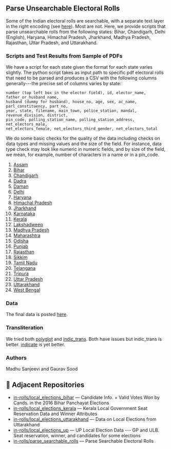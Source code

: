 ## Parse Unsearchable Electoral Rolls

Some of the Indian electoral rolls are searchable, with a separate text layer in the right encoding (see [here](https://github.com/in-rolls/parse_elex_rolls)). Most are not. Here, we provide scripts that parse unsearchable rolls from the following states: Bihar, Chandigarh, Delhi (English), Haryana, Himachal Pradesh, Jharkhand, Madhya Pradesh, Rajasthan, Uttar Pradesh, and Uttarakhand.

### Scripts and Test Results from Sample of PDFs

We have a script for each state given the format for each state varies slightly. The python script takes as input path to specific pdf electoral rolls that need to be parsed and produces a CSV with the following columns generally---the precise set of columns varies by state:

```
number (top left box in the elector field), id, elector_name, father_or_husband_name,
husband (dummy for husband), house_no, age, sex, ac_name, parl_constituency, part_no,
year, state, filename, main_town, police_station, mandal, revenue_division, district,
pin_code, polling_station_name, polling_station_address, net_electors_male,
net_electors_female, net_electors_third_gender, net_electors_total
```

We do some basic checks for the quality of the data including checks on data types and missing values and the size of the field. For instance, data type check may look like numeric in numeric fields, and by size of the field, we mean, for example, number of characters in a name or in a pin_code.

1. [Assam](scripts/assam/)
2. [Bihar](scripts/bihar/)
3. [Chandigarh](scripts/chandigarh/)
4. [Dadra](scripts/dadra/)
5. [Daman](scripts/daman/)
6. [Delhi](scripts/delhi/)
7. [Haryana](scripts/haryana/)
8. [Himachal Pradesh](scripts/himachal/)
9. [Jharkhand](scripts/jharkhand/)
10. [Karnataka](scripts/karnataka/)
11. [Kerala](scripts/kerala/)
12. [Lakshadweep](scripts/lakshadweep/)
13. [Madhya Pradesh](scripts/madhya_pradesh/)
14. [Maharashtra](scripts/maharashtra/)
15. [Odisha](scripts/odisha/)
16. [Punjab](scripts/punjab/)
17. [Rajasthan](scripts/rajasthan/)
18. [Sikkim](scripts/sikkim/)
19. [Tamil Nadu](scripts/tamil_nadu/)
20. [Telangana](scripts/telangana/)
21. [Tripura](scripts/tripura/)
22. [Uttar Pradesh](scripts/uttar_pradesh/)
23. [Uttarakhand](scripts/uttarakhand/)
24. [West Bengal](scripts/west_bengal/)

### Data

The final data is posted [here](https://dataverse.harvard.edu/dataset.xhtml?persistentId=doi:10.7910/DVN/MUEGDT).

### Transliteration

We tried both [polyglot](https://pypi.org/project/polyglot/) and [indic_trans](https://github.com/libindic/indic-trans). Both have issues but indic_trans is better. [indicate](https://github.com/in-rolls/indicate) is yet better.

### Authors

Madhu Sanjeevi and Gaurav Sood

## 🔗 Adjacent Repositories

- [in-rolls/local_elections_bihar](https://github.com/in-rolls/local_elections_bihar) — Candidate Info. + Valid Votes Won by Cands. in the 2016 Bihar Panchayat Elections
- [in-rolls/local_elections_kerala](https://github.com/in-rolls/local_elections_kerala) — Kerala Local Government Seat Reservation Data and Winner Attributes
- [in-rolls/local_elections_uttarakhand](https://github.com/in-rolls/local_elections_uttarakhand) — Data on Local Elections from Uttarakhand
- [in-rolls/local_elections_up](https://github.com/in-rolls/local_elections_up) — UP Local Election Data --- GP and ULB. Seat reservation, winner, and candidates for some elections
- [in-rolls/parse_searchable_rolls](https://github.com/in-rolls/parse_searchable_rolls) — Parse Searchable Electoral Rolls
